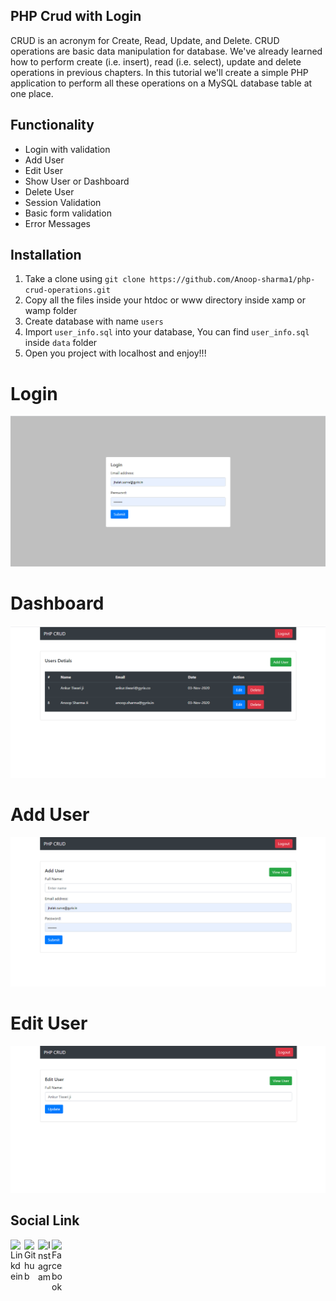 ## PHP Crud with Login

CRUD is an acronym for Create, Read, Update, and Delete. CRUD operations are basic data manipulation for database. We've already learned how to perform create (i.e. insert), read (i.e. select), update and delete operations in previous chapters. In this tutorial we'll create a simple PHP application to perform all these operations on a MySQL database table at one place.

## Functionality

- Login with validation 
- Add User 
- Edit User
- Show User or Dashboard
- Delete User
- Session Validation 
- Basic form validation
- Error Messages 

## Installation
1. Take a clone using `git clone https://github.com/Anoop-sharma1/php-crud-operations.git`
2. Copy all the files inside your htdoc or www directory inside xamp or wamp folder
3. Create database with name `users`
4. Import `user_info.sql` into your database, You can find `user_info.sql` inside `data` folder
5. Open you project with localhost and enjoy!!!

# Login
![alt text](https://github.com/ankur-tiwari/php-crud-with-login/blob/master/screenshot/login.png?raw=true)

# Dashboard
![alt text](https://github.com/ankur-tiwari/php-crud-with-login/blob/master/screenshot/dashboard.png?raw=true)

# Add User
![alt text](https://github.com/ankur-tiwari/php-crud-with-login/blob/master/screenshot/add-user.png?raw=true)

# Edit User
![alt text](https://github.com/ankur-tiwari/php-crud-with-login/blob/master/screenshot/edit-user.png?raw=true)


## Social Link

<a href="https://www.linkedin.com/in/tiwariankur77/">
  <img align="left" alt="Linkdein" width="22px" src="https://cdn.jsdelivr.net/npm/simple-icons@v3/icons/linkedin.svg" />
</a>
<a href="https://github.com/ankur-tiwari/">
  <img align="left" alt="Github" width="22px" src="https://img.icons8.com/fluent/48/000000/github.png"/>
</a>
<a href="https://www.instagram.com/tiwariankur29/">
  <img align="left" alt="Instagram" width="22px" src="https://img.icons8.com/nolan/64/instagram-new.png"/>
</a>
<a href="https://www.facebook.com/ankurtiwariIt">
  <img align="left" alt="Facebook" width="22px" src="https://img.icons8.com/android/24/000000/facebook.png"/>

